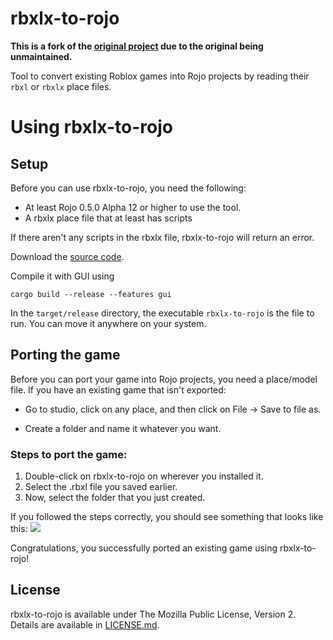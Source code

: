 # rbxlx-to-rojo

**This is a fork of the [original project](https://github.com/rojo-rbx/rbxlx-to-rojo) due to the original being unmaintained.**

Tool to convert existing Roblox games into Rojo projects by reading their `rbxl` or `rbxlx` place files.

# Using rbxlx-to-rojo

## Setup

Before you can use rbxlx-to-rojo, you need the following:

- At least Rojo 0.5.0 Alpha 12 or higher to use the tool.
- A rbxlx place file that at least has scripts

If there aren't any scripts in the rbxlx file, rbxlx-to-rojo will return an error.

Download the [source code](https://github.com/Striker2783/rbxlx-to-rojo/releases).

Compile it with GUI using

```
cargo build --release --features gui
```

In the `target/release` directory, the executable `rbxlx-to-rojo` is the file to run. You can move it anywhere on your system.

## Porting the game

Before you can port your game into Rojo projects, you need a place/model file. If you have an existing game that isn't exported:

- Go to studio, click on any place, and then click on File -> Save to file as.

- Create a folder and name it whatever you want.

### Steps to port the game:

1. Double-click on rbxlx-to-rojo on wherever you installed it.
2. Select the .rbxl file you saved earlier.
3. Now, select the folder that you just created.

If you followed the steps correctly, you should see something that looks like this:
![](assets/folders.png)

Congratulations, you successfully ported an existing game using rbxlx-to-rojo!

## License

rbxlx-to-rojo is available under The Mozilla Public License, Version 2. Details are available in [LICENSE.md](LICENSE.md).
